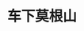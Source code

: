 ---
layout: work-detail
title: "车下莫根山"
sort_by_date: "2019-11-16"
work_details:
  title: "车下莫根山"
  location: "Haymarket Theater"
  dates:
    - "2019-11-16"
  banner_image: "/assets/imgs/works/2019-the-ride-down-mt-morgan/the-ride-down-mt-morgan-banner.jpg"
  poster_image: "/assets/imgs/works/2019-the-ride-down-mt-morgan/the-ride-down-mt-morgan-poster.jpg"
  introduction: "莱曼是一位精明能干、巧舌如簧的保险业大亨。在莱曼光鲜亮丽的事业背后，隐藏着一个不为人知的秘密：他同时与两位女士保持着婚姻关系。因为一次耐人寻味的莫根山车祸，莱曼被送进了重症病房，他的两位妻子也在这里不期而遇。究竟是什么阻止着莱曼在她们之间做出选择？面对爱情与道德的冲突，激情与责任的碰撞，他将何去何从？一场现实与回忆的协奏曲，在莱曼的病床前徐徐拉开帷幕……"
  production_team:
    - page_title: "演员"
      members:
        - name: "莱曼"
          person: "沈诗哲"
        - name: "希奥"
          person: "李雅馨"
        - name: "蕾娅"
          person: "王逸帆"
        - name: "洛根"
          person: "黄绪昕"
        - name: "贝西"
          person: "谢瑨"
        - name: "汤姆"
          person: "刘天泽"
    - page_title: "制作团队"
      members:
        - name: "制作人"
          person: "王艳秋"
        - name: "导演"
          person: "董仕"
        - name: "副导演"
          person: "陈思源"
        - name: "舞台监督"
          person: "孙研"
        - name: "舞台监督助理"
          person: "李云琦"
        - name: "表演指导"
          person: "沈学思"
        - name: "表演指导"
          person: "李周嘉"
        - name: "表演指导"
          person: "李泽宇"
        - name: "表演指导"
          person: "孙研"
    - page_title: "后台"
      members:
        - name: "灯光"
          person: "周梓桐"
        - name: "灯光"
          person: "卢樱丹"
        - name: "音效"
          person: "刘小叶"
        - name: "舞台美术"
          person: "曾月"
        - name: "舞台美术"
          person: "李泽宇"
        - name: "平面设计"
          person: "柴子娴"
        - name: "服装"
          person: "李佳琦"
        - name: "服装"
          person: "李周嘉"
        - name: "化妆"
          person: "虞杉"
        - name: "化妆"
          person: "李佳琦"
        - name: "化妆"
          person: "李周嘉"
        - name: "摄影"
          person: "张若鹏"
        - name: "摄像"
          person: "黄世阳"
        - name: "摄像"
          person: "张馨元"
        - name: "摄像"
          person: "范子宜"
        - name: "现场摄影"
          person: "张小"
        - name: "现场摄影"
          person: "Jerry Li"
        - name: "现场摄影"
          person: "Jeremy Bao"
  youtube_video: "QLRztReSL3U"
  photos:
    - image: "/assets/imgs/works/2019-the-ride-down-mt-morgan/stage1.jpg"
      size: "large"
      caption: "演出剧照"
    - image: "/assets/imgs/works/2019-the-ride-down-mt-morgan/stage2.jpg"
      size: "large"
      caption: "演出剧照"
    - image: "/assets/imgs/works/2019-the-ride-down-mt-morgan/stage3.jpg"
      size: "large"
      caption: "演出剧照"
    - image: "/assets/imgs/works/2019-the-ride-down-mt-morgan/curtain-call.jpeg"
      caption: "谢幕"
      size: "large"
    - image: "/assets/imgs/works/2019-the-ride-down-mt-morgan/final-makeup1.jpg"
      caption: "定妆照"
      size: "medium"
    - image: "/assets/imgs/works/2019-the-ride-down-mt-morgan/final-makeup2.jpg"
      caption: "定妆照"
      size: "medium"
---